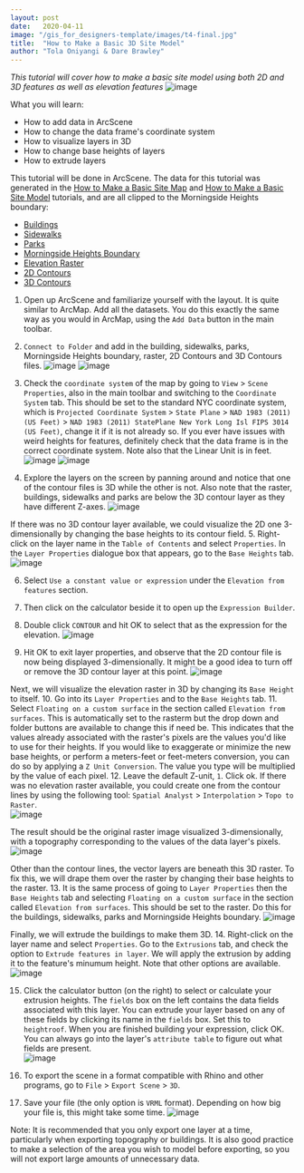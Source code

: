 ```yaml
---
layout: post
date:   2020-04-11
image: "/gis_for_designers-template/images/t4-final.jpg"
title:  "How to Make a Basic 3D Site Model"
author: "Tola Oniyangi & Dare Brawley"
---
```

*This tutorial will cover how to make a basic site model using both 2D and 3D features as well as elevation features*
![image](/gis_for_designers-template/images/t4-final.jpg)

What you will learn:
* How to add data in ArcScene
* How to change the data frame's coordinate system
* How to visualize layers in 3D
* How to change base heights of layers
* How to extrude layers

This tutorial will be done in ArcScene. The data for this tutorial was generated in the [How to Make a Basic Site Map](https://tolaoniyangi.github.io/gis_for_designers-template/how_to_make_a_basic_site_map.html) and [How to Make a Basic Site Model](https://tolaoniyangi.github.io/gis_for_designers-template/how_to_make_a_basic_3D_site_model.html) tutorials, and are all clipped to the Morningside Heights boundary:
* [Buildings](/gis_for_designers-template/data/buildings_mh.zip)
* [Sidewalks](/gis_for_designers-template/data/sidewalks_mh.zip)
* [Parks](/gis_for_designers-template/data/parks_mh.zip)
* [Morningside Heights Boundary](/gis_for_designers-template/data/mh.zip)
* [Elevation Raster](/gis_for_designers-template/data/raster_mh.zip)
* [2D Contours](/gis_for_designers-template/data/contour_mh.zip)
* [3D Contours](/gis_for_designers-template/data/contour2ft_mh_3D.zip)

1. Open up ArcScene and familiarize yourself with the layout. It is quite similar to ArcMap. Add all the datasets. You do this exactly the same way as you would in ArcMap, using the `Add Data` button in the main toolbar. 
2. `Connect to Folder` and add in the building, sidewalks, parks, Morningside Heights boundary, raster, 2D Contours and 3D Contours files.
![image](/gis_for_designers-template/images/t4-01.JPG)
![image](/gis_for_designers-template/images/t4-02.JPG)

3. Check the `coordinate system` of the map by going to `View` > `Scene Properties`, also in the main toolbar and switching to the `Coordinate System` tab. This should be set to the standard NYC coordinate system, which is `Projected Coordinate System` > `State Plane` > `NAD 1983 (2011) (US Feet)` > `NAD 1983 (2011) StatePlane New York Long Isl FIPS 3014 (US Feet)`, change it if it is not already so. 
If you ever have issues with weird heights for features, definitely check that the data frame is in the correct coordinate system. Note also that the Linear Unit is in feet.
![image](/gis_for_designers-template/images/t4-03.JPG)
![image](/gis_for_designers-template/images/t4-04.JPG)

4. Explore the layers on the screen by panning around and notice that one of the contour files is 3D while the other is not. Also note that the raster, buildings, sidewalks and parks are below the 3D contour layer as they have different Z-axes.
![image](/gis_for_designers-template/images/t4-05.JPG)

If there was no 3D contour layer available, we could visualize the 2D one 3-dimensionally by changing the base heights to its contour field. 
5. Right-click on the layer name in the `Table of Contents` and select `Properties`. In the `Layer Properties` dialogue box that appears, go to the `Base Heights` tab. 
![image](/gis_for_designers-template/images/t4-06.JPG)

6. Select `Use a constant value or expression` under the `Elevation from features` section. 
7. Then click on the calculator beside it to open up the `Expression Builder`. 
8. Double click `CONTOUR` and hit OK to select that as the expression for the elevation. 
![image](/gis_for_designers-template/images/t4-07.JPG)

9. Hit OK to exit layer properties, and observe that the 2D contour file is now being displayed 3-dimensionally. It might be a good idea to turn off or remove the 3D contour layer at this point. 
![image](/gis_for_designers-template/images/t4-08.JPG)

Next, we will visualize the elevation raster in 3D by changing its `Base Height` to itself. 
10. Go into its `Layer Properties` and to the `Base Heights` tab. 
11. Select `Floating on a custom surface` in the section called `Elevation from surfaces`. 
This is automatically set to the rasterm but the drop down and folder buttons are available to change this if need be. This indicates that the values already associated with the raster's pixels are the values you'd like to use for their heights. If you would like to exaggerate or minimize the new base heights, or perform a meters-feet or feet-meters conversion, you can do so by applying a `Z Unit Conversion`. The value you type will be multiplied by the value of each pixel. 
12. Leave the default Z-unit, `1`. Click ok.
If there was no elevation raster available, you could create one from the contour lines by using the following tool: `Spatial Analyst` > `Interpolation` > `Topo to Raster`.  
![image](/gis_for_designers-template/images/t4-09.JPG)

The result should be the original raster image visualized 3-dimensionally, with a topography corresponding to the values of the data layer's pixels. 
![image](/gis_for_designers-template/images/t4-10.JPG)

Other than the contour lines, the vector layers are beneath this 3D raster. To fix this, we will drape them over the raster by changing their base heights to the raster.
13. It is the same process of going to `Layer Properties` then the `Base Heights` tab and selecting `Floating on a custom surface` in the section called `Elevation from surfaces`. This should be set to the raster. Do this for the buildings, sidewalks, parks and Morningside Heights boundary.
![image](/gis_for_designers-template/images/t4-11.JPG)

Finally, we will extrude the buildings to make them 3D. 
14. Right-click on the layer name and select `Properties`. Go to the `Extrusions` tab, and check the option to `Extrude features in layer`. We will apply the extrusion by adding it to the feature's minumum height. Note that other options are available.
![image](/gis_for_designers-template/images/t4-12.JPG)

15. Click the calculator button (on the right) to select or calculate your extrusion heights. The `fields` box on the left contains the data fields associated with this layer. You can extrude your layer based on any of these fields by clicking its name in the `fields` box. Set this to `heightroof`. When you are finished building your expression, click OK. You can always go into the layer's `attribute table` to figure out what fields are present.  
![image](/gis_for_designers-template/images/t4-13.JPG)

16. To export the scene in a format compatible with Rhino and other programs, go to `File` > `Export Scene` > `3D`. 
17. Save your file (the only option is `VRML` format). Depending on how big your file is, this might take some time.
![image](/gis_for_designers-template/images/t4-14.JPG)

Note: It is recommended that you only export one layer at a time, particularly when exporting topography or buildings. It is also good practice to make a selection of the area you wish to model before exporting, so you will not export large amounts of unnecessary data.
